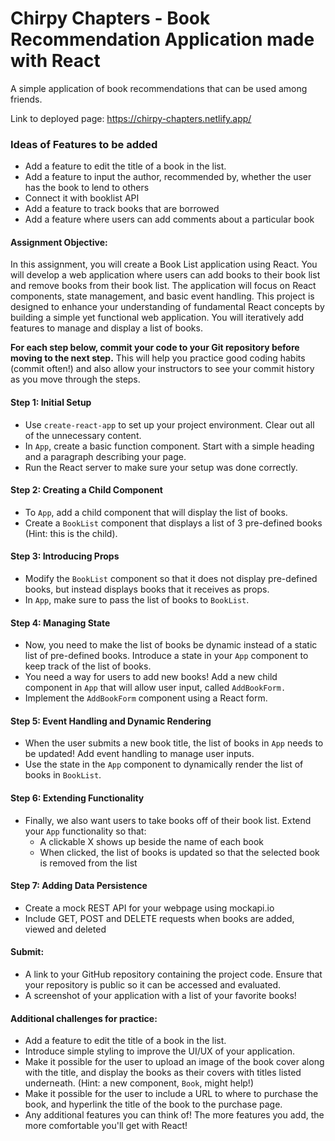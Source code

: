 # Chirpy Chapters - Book Recommendation Application made with React 

A simple application of book recommendations that can be used among friends.

Link to deployed page: https://chirpy-chapters.netlify.app/

### **Ideas of Features to be added**
- Add a feature to edit the title of a book in the list.
- Add a feature to input the author, recommended by, whether the user has the book to lend to others
- Connect it with booklist API
- Add a feature to track books that are borrowed
- Add a feature where users can add comments about a particular book
  

#### **Assignment Objective:**

In this assignment, you will create a Book List application using React. You will develop a web application where users can add books to their book list and remove books from their book list. The application will focus on React components, state management, and basic event handling. This project is designed to enhance your understanding of fundamental React concepts by building a simple yet functional web application. You will iteratively add features to manage and display a list of books.

**For each step below, commit your code to your Git repository before moving to the next step.** This will help you practice good coding habits (commit often!) and also allow your instructors to see your commit history as you move through the steps.

#### **Step 1: Initial Setup**

- Use `create-react-app` to set up your project environment. Clear out all of the unnecessary content.
- In `App`, create a basic function component. Start with a simple heading and a paragraph describing your page.
- Run the React server to make sure your setup was done correctly.

#### **Step 2: Creating a Child Component**

- To `App`, add a child component that will display the list of books.
- Create a `BookList` component that displays a list of 3 pre-defined books (Hint: this is the child).

#### **Step 3: Introducing Props**

- Modify the `BookList` component so that it does not display pre-defined books, but instead displays books that it receives as props.
- In `App`, make sure to pass the list of books to `BookList`.

#### **Step 4: Managing State**

- Now, you need to make the list of books be dynamic instead of a static list of pre-defined books. Introduce a state in your `App` component to keep track of the list of books.
- You need a way for users to add new books! Add a new child component in `App` that will allow user input, called `AddBookForm.`
- Implement the `AddBookForm` component using a React form.

#### **Step 5: Event Handling and Dynamic Rendering**

- When the user submits a new book title, the list of books in `App` needs to be updated! Add event handling to manage user inputs.
- Use the state in the `App` component to dynamically render the list of books in `BookList`.

#### **Step 6: Extending Functionality**

- Finally, we also want users to take books off of their book list. Extend your `App` functionality so that:
  - A clickable X shows up beside the name of each book
  - When clicked, the list of books is updated so that the selected book is removed from the list

#### **Step 7: Adding Data Persistence**

- Create a mock REST API for your webpage using mockapi.io
- Include GET, POST and DELETE requests when books are added, viewed and deleted

#### **Submit:**

- A link to your GitHub repository containing the project code. Ensure that your repository is public so it can be accessed and evaluated.
- A screenshot of your application with a list of your favorite books!

#### **Additional challenges for practice:**

- Add a feature to edit the title of a book in the list.
- Introduce simple styling to improve the UI/UX of your application.
- Make it possible for the user to upload an image of the book cover along with the title, and display the books as their covers with titles listed underneath. (Hint: a new component, `Book`, might help!)
- Make it possible for the user to include a URL to where to purchase the book, and hyperlink the title of the book to the purchase page.
- Any additional features you can think of! The more features you add, the more comfortable you'll get with React!
